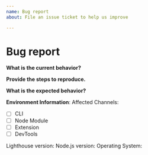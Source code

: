 ```yaml
---
name: Bug report
about: File an issue ticket to help us improve

---
```


<!-- Before creating an issue please make sure you are using the latest version. -->

# Bug report

**What is the current behavior?**


**Provide the steps to reproduce.**


**What is the expected behavior?**


**Environment Information**:
Affected Channels:
- [ ] CLI
- [ ] Node Module
- [ ] Extension
- [ ] DevTools

Lighthouse version:
Node.js version:
Operating System:
